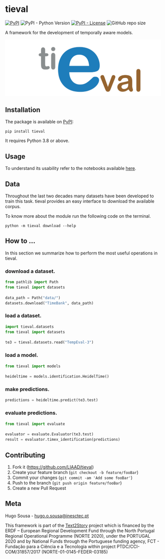 # tieval

[![PyPI](https://img.shields.io/pypi/v/tieval)](https://pypi.org/project/tieval/)
![PyPI - Python Version](https://img.shields.io/pypi/pyversions/tieval)
[![PyPI - License](https://img.shields.io/pypi/l/tieval)](LICENSE)
![GitHub repo size](https://img.shields.io/github/repo-size/LIAAD/tieval)

A framework for the development of temporally aware models.

![](imgs/tieval.png)

## Installation

The package is available on [PyPI](https://pypi.org/project/tieval/):

```shell
pip install tieval
```

It requires Python 3.8 or above.

## Usage

To understand its usability refer to the notebooks available [here]().

## Data

Throughout the last two decades many datasets have been developed to train this task.
tieval provides an easy interface to download the available corpus.

To know more about the module run the following code on the terminal.

```shell
python -m tieval download --help
```

## How to ...

In this section we summarize how to perform the most useful operations in tieval.

### download a dataset.

```python
from pathlib import Path
from tieval import datasets

data_path = Path("data/")
datasets.download("TimeBank", data_path)
```

### load a dataset.

```python
import tieval.datasets
from tieval import datasets

te3 = tieval.datasets.read("TempEval-3")
```

### load a model.

```python
from tieval import models

heideltime = models.identification.HeidelTime()
```

### make predictions.

```python
predictions = heideltime.predict(te3.test)
```

### evaluate predictions.

```python
from tieval import evaluate

evaluator = evaluate.Evaluator(te3.test)
result = evaluator.timex_identification(predictions)
```

## Contributing

1. Fork it (https://github.com/LIAAD/tieval)
2. Create your feature branch (`git checkout -b feature/fooBar`)
3. Commit your changes (`git commit -am 'Add some fooBar'`)
4. Push to the branch (`git push origin feature/fooBar`)
5. Create a new Pull Request

## Meta

Hugo Sousa - hugo.o.sousa@inesctec.pt

This framework is part of the [Text2Story](https://text2story.inesctec.pt/) project which is financed by the ERDF –
European Regional Development Fund through the North Portugal Regional Operational Programme (NORTE 2020), under the
PORTUGAL 2020 and by National Funds through the Portuguese funding agency, FCT - Fundação para a Ciência e a Tecnologia
within project PTDC/CCI-COM/31857/2017 (NORTE-01-0145-FEDER-03185) 